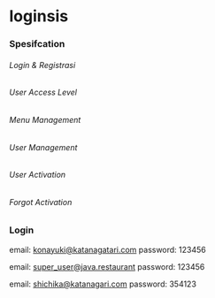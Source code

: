 # loginsis

### Spesifcation

###### Login & Registrasi

###### User Access Level

###### Menu Management

###### User Management

###### User Activation

###### Forgot Activation

### Login
 email: konayuki@katanagatari.com
 password: 123456

 email: super_user@java.restaurant
 password: 123456

 email: shichika@katanagari.com
 password: 354123 
